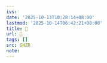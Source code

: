 ```yaml
---
ivs:
date: '2025-10-13T10:28:14+08:00'
lastmod: '2025-10-14T06:42:21+08:00'
title: 􃋳
url: 􃋳
tags: []
src: GHZR
note:
---
```

